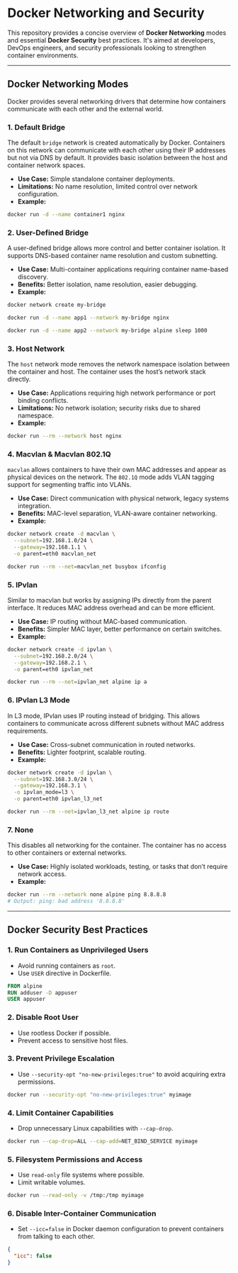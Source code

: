 # Docker Networking and Security

This repository provides a concise overview of **Docker Networking** modes and essential **Docker Security** best practices. It's aimed at developers, DevOps engineers, and security professionals looking to strengthen container environments.

---

## Docker Networking Modes

Docker provides several networking drivers that determine how containers communicate with each other and the external world.

### 1. Default Bridge

The default `bridge` network is created automatically by Docker. Containers on this network can communicate with each other using their IP addresses but not via DNS by default. It provides basic isolation between the host and container network spaces.

* **Use Case:** Simple standalone container deployments.
* **Limitations:** No name resolution, limited control over network configuration.
* **Example:**

```bash
docker run -d --name container1 nginx
```

### 2. User-Defined Bridge

A user-defined bridge allows more control and better container isolation. It supports DNS-based container name resolution and custom subnetting.

* **Use Case:** Multi-container applications requiring container name-based discovery.
* **Benefits:** Better isolation, name resolution, easier debugging.
* **Example:**

```bash
docker network create my-bridge

docker run -d --name app1 --network my-bridge nginx

docker run -d --name app2 --network my-bridge alpine sleep 1000
```

### 3. Host Network

The `host` network mode removes the network namespace isolation between the container and host. The container uses the host’s network stack directly.

* **Use Case:** Applications requiring high network performance or port binding conflicts.
* **Limitations:** No network isolation; security risks due to shared namespace.
* **Example:**

```bash
docker run --rm --network host nginx
```

### 4. Macvlan & Macvlan 802.1Q

`macvlan` allows containers to have their own MAC addresses and appear as physical devices on the network. The `802.1Q` mode adds VLAN tagging support for segmenting traffic into VLANs.

* **Use Case:** Direct communication with physical network, legacy systems integration.
* **Benefits:** MAC-level separation, VLAN-aware container networking.
* **Example:**

```bash
docker network create -d macvlan \
  --subnet=192.168.1.0/24 \
  --gateway=192.168.1.1 \
  -o parent=eth0 macvlan_net

docker run --rm --net=macvlan_net busybox ifconfig
```

### 5. IPvlan

Similar to macvlan but works by assigning IPs directly from the parent interface. It reduces MAC address overhead and can be more efficient.

* **Use Case:** IP routing without MAC-based communication.
* **Benefits:** Simpler MAC layer, better performance on certain switches.
* **Example:**

```bash
docker network create -d ipvlan \
  --subnet=192.168.2.0/24 \
  --gateway=192.168.2.1 \
  -o parent=eth0 ipvlan_net

docker run --rm --net=ipvlan_net alpine ip a
```

### 6. IPvlan L3 Mode

In L3 mode, IPvlan uses IP routing instead of bridging. This allows containers to communicate across different subnets without MAC address requirements.

* **Use Case:** Cross-subnet communication in routed networks.
* **Benefits:** Lighter footprint, scalable routing.
* **Example:**

```bash
docker network create -d ipvlan \
  --subnet=192.168.3.0/24 \
  --gateway=192.168.3.1 \
  -o ipvlan_mode=l3 \
  -o parent=eth0 ipvlan_l3_net

docker run --rm --net=ipvlan_l3_net alpine ip route
```

### 7. None

This disables all networking for the container. The container has no access to other containers or external networks.

* **Use Case:** Highly isolated workloads, testing, or tasks that don’t require network access.
* **Example:**

```bash
docker run --rm --network none alpine ping 8.8.8.8
# Output: ping: bad address '8.8.8.8'
```

---

## Docker Security Best Practices

### 1. Run Containers as Unprivileged Users

* Avoid running containers as `root`.
* Use `USER` directive in Dockerfile.

```Dockerfile
FROM alpine
RUN adduser -D appuser
USER appuser
```

### 2. Disable Root User

* Use rootless Docker if possible.
* Prevent access to sensitive host files.

### 3. Prevent Privilege Escalation

* Use `--security-opt "no-new-privileges:true"` to avoid acquiring extra permissions.

```bash
docker run --security-opt "no-new-privileges:true" myimage
```

### 4. Limit Container Capabilities

* Drop unnecessary Linux capabilities with `--cap-drop`.

```bash
docker run --cap-drop=ALL --cap-add=NET_BIND_SERVICE myimage
```

### 5. Filesystem Permissions and Access

* Use `read-only` file systems where possible.
* Limit writable volumes.

```bash
docker run --read-only -v /tmp:/tmp myimage
```

### 6. Disable Inter-Container Communication

* Set `--icc=false` in Docker daemon configuration to prevent containers from talking to each other.

```json
{
  "icc": false
}
```
